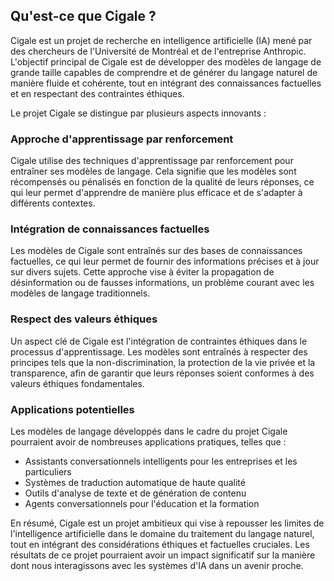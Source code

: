 ## Qu'est-ce que Cigale ?

Cigale est un projet de recherche en intelligence artificielle (IA) mené par des chercheurs de l'Université de Montréal et de l'entreprise Anthropic. L'objectif principal de Cigale est de développer des modèles de langage de grande taille capables de comprendre et de générer du langage naturel de manière fluide et cohérente, tout en intégrant des connaissances factuelles et en respectant des contraintes éthiques.

Le projet Cigale se distingue par plusieurs aspects innovants :

### Approche d'apprentissage par renforcement

Cigale utilise des techniques d'apprentissage par renforcement pour entraîner ses modèles de langage. Cela signifie que les modèles sont récompensés ou pénalisés en fonction de la qualité de leurs réponses, ce qui leur permet d'apprendre de manière plus efficace et de s'adapter à différents contextes.

### Intégration de connaissances factuelles

Les modèles de Cigale sont entraînés sur des bases de connaissances factuelles, ce qui leur permet de fournir des informations précises et à jour sur divers sujets. Cette approche vise à éviter la propagation de désinformation ou de fausses informations, un problème courant avec les modèles de langage traditionnels.

### Respect des valeurs éthiques

Un aspect clé de Cigale est l'intégration de contraintes éthiques dans le processus d'apprentissage. Les modèles sont entraînés à respecter des principes tels que la non-discrimination, la protection de la vie privée et la transparence, afin de garantir que leurs réponses soient conformes à des valeurs éthiques fondamentales.

### Applications potentielles

Les modèles de langage développés dans le cadre du projet Cigale pourraient avoir de nombreuses applications pratiques, telles que :

- Assistants conversationnels intelligents pour les entreprises et les particuliers
- Systèmes de traduction automatique de haute qualité
- Outils d'analyse de texte et de génération de contenu
- Agents conversationnels pour l'éducation et la formation

En résumé, Cigale est un projet ambitieux qui vise à repousser les limites de l'intelligence artificielle dans le domaine du traitement du langage naturel, tout en intégrant des considérations éthiques et factuelles cruciales. Les résultats de ce projet pourraient avoir un impact significatif sur la manière dont nous interagissons avec les systèmes d'IA dans un avenir proche.